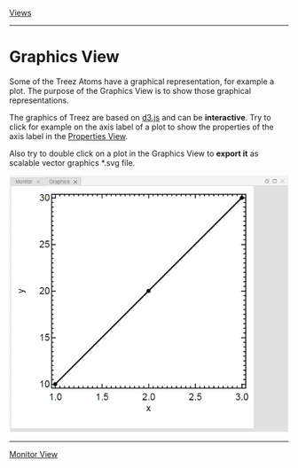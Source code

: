 [Views](../views.md)

----

#	Graphics View

Some of the Treez Atoms have a graphical representation, for example a plot. The purpose of the Graphics View is to show those graphical representations. 

The graphics of Treez are based on [d3.js](https://d3js.org/) and can be **interactive**. Try to click for example on the axis label of a plot to show the properties of the axis label in the [Properties View](./propertiesView.md). 

Also try to double click on a plot in the Graphics View to **export it** as scalable vector graphics *.svg file. 

<img width="650" src="../images/graphics_view.png">

----
[Monitor View](./monitorView.md)
